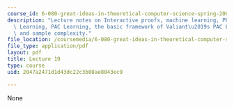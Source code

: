 ```yaml
---
course_id: 6-080-great-ideas-in-theoretical-computer-science-spring-2008
description: "Lecture notes on Interactive proofs, machine learning, Philosophy Of\
  \ Learning, PAC Learning, the basic framework of Valiant\u2019s PAC Learning theory,\
  \ and sample complexity."
file_location: /coursemedia/6-080-great-ideas-in-theoretical-computer-science-spring-2008/2047a2471d1d43dc22c3b08ae8043ec9_lec19.pdf
file_type: application/pdf
layout: pdf
title: Lecture 19
type: course
uid: 2047a2471d1d43dc22c3b08ae8043ec9

---
```

None